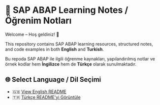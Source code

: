 # 📘 SAP ABAP Learning Notes / Öğrenim Notları

Welcome – Hoş geldiniz! 👋

This repository contains SAP ABAP learning resources, structured notes, and code examples in both **English** and **Turkish**.

Bu repoda SAP ABAP ile ilgili öğrenme kaynakları, yapılandırılmış notlar ve örnek kodlar hem **İngilizce** hem de **Türkçe** olarak sunulmaktadır.

## 🌐 Select Language / Dil Seçimi

- 🇬🇧 [View English README](/README_EN.md)
- 🇹🇷 [Türkçe README'yi Görüntüle](/README_TR.md)
